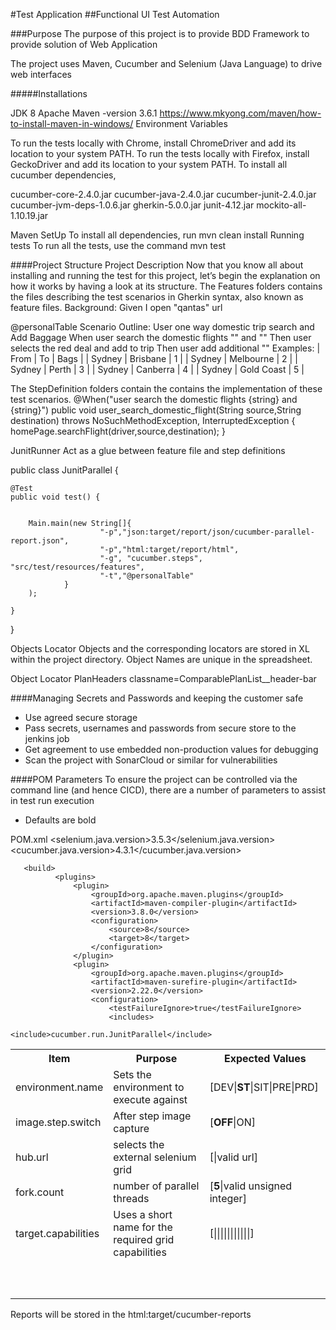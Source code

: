 #Test Application
##Functional UI Test Automation

###Purpose
The purpose of this project is to provide BDD Framework to provide solution of Web Application

The project uses Maven, Cucumber and Selenium (Java Language) to drive web interfaces

#####Installations

JDK 8 Apache Maven -version 3.6.1 https://www.mkyong.com/maven/how-to-install-maven-in-windows/ Environment Variables

To run the tests locally with Chrome, install ChromeDriver and add its location to your system PATH.
To run the tests locally with Firefox, install GeckoDriver and add its location to your system PATH.
To install all cucumber dependencies,

cucumber-core-2.4.0.jar
cucumber-java-2.4.0.jar
cucumber-junit-2.4.0.jar
cucumber-jvm-deps-1.0.6.jar
gherkin-5.0.0.jar
junit-4.12.jar
mockito-all-1.10.19.jar


Maven SetUp
To install all dependencies, run mvn clean install
Running tests To run all the tests, use the command mvn test

####Project Structure
Project Description Now that you know all about installing and running the test for this project, let’s begin the explanation on how it works by having a look at its structure.
The Features folders contains the files describing the test scenarios in Gherkin syntax, also known as feature files.
  Background:
    Given I open "qantas" url

  @personalTable
  Scenario Outline: User one way domestic trip search and Add Baggage
    When user search the domestic flights "<From>" and "<To>"
    Then user selects the red deal and add to trip
    Then user add additional "<Bags>"
    Examples:
      | From   |  To        | Bags |
      | Sydney | Brisbane   |  1   |
      | Sydney | Melbourne  |  2   |
      | Sydney | Perth      |  3   |
      | Sydney | Canberra   |  4   |
      | Sydney | Gold Coast |  5   |


The StepDefinition folders contain the contains the implementation of these test scenarios.
   @When("user search the domestic flights {string} and {string}")
    public void user_search_domestic_flight(String source,String destination) throws NoSuchMethodException, InterruptedException {
        homePage.searchFlight(driver,source,destination);
    }


JunitRunner
Act as a glue between feature file and step definitions

public class JunitParallel {

    @Test
    public void test() {


        Main.main(new String[]{
                        "-p","json:target/report/json/cucumber-parallel-report.json",
                        "-p","html:target/report/html",
                        "-g", "cucumber.steps", "src/test/resources/features",
                        "-t","@personalTable"
                }
        );

    }

}


Objects Locator
Objects and the corresponding locators are stored in XL within the project directory.
Object Names are unique in the spreadsheet.

Object	            Locator
PlanHeaders	        classname=ComparablePlanList__header-bar






####Managing Secrets and Passwords and keeping the customer safe
* Use agreed secure storage
* Pass secrets, usernames and passwords from secure store to the jenkins job
* Get agreement to use embedded non-production values for debugging
* Scan the project with SonarCloud or similar for vulnerabilities



####POM Parameters
To ensure the project can be controlled via the command line (and hence CICD), there are a number of parameters to assist in test run execution

* Defaults are bold


POM.xml
      <selenium.java.version>3.5.3</selenium.java.version>
      <cucumber.java.version>4.3.1</cucumber.java.version>

       <build>
              <plugins>
                  <plugin>
                      <groupId>org.apache.maven.plugins</groupId>
                      <artifactId>maven-compiler-plugin</artifactId>
                      <version>3.8.0</version>
                      <configuration>
                          <source>8</source>
                          <target>8</target>
                      </configuration>
                  </plugin>
                  <plugin>
                      <groupId>org.apache.maven.plugins</groupId>
                      <artifactId>maven-surefire-plugin</artifactId>
                      <version>2.22.0</version>
                      <configuration>
                          <testFailureIgnore>true</testFailureIgnore>
                          <includes>
                              <include>cucumber.run.JunitParallel</include>

<table>
 <tr>
  <th>Item</th>
  <th>Purpose</th>
  <th>Expected Values</th>
 </tr>
 <tr>
  <td>environment.name</td>
  <td>Sets the environment to execute against</td>
  <td>[DEV|<b>ST</b>|SIT|PRE|PRD]</td>
 </tr>
 <tr>
  <td>image.step.switch</td>
  <td>After step image capture</td>
  <td>[<b>OFF</b>|ON]</td>
 </tr>
 <tr>
  <td>hub.url</td>
  <td>selects the external selenium grid</td>
  <td>[|valid url]</td>
 </tr>
 <tr>
  <td>fork.count</td>
  <td>number of parallel threads</td>
  <td>[<b>5</b>|valid unsigned integer]</td>
 </tr>
 <tr>
  <td>target.capabilities</td>
  <td>Uses a short name for the required grid capabilities</td>
  <td>[|||||||||||]</td>
 </tr>
 <tr>
  <td></td>
  <td></td>
  <td></td>
 </tr>
 <tr>
  <td></td>
  <td></td>
  <td></td>
 </tr>
 <tr>
  <td></td>
  <td></td>
  <td></td>
 </tr>
 <tr>
  <td></td>
  <td></td>
  <td></td>
 </tr>
 <tr>
  <td></td>
  <td></td>
  <td></td>
 </tr>
 <tr>
  <td></td>
  <td></td>
  <td></td>
 </tr>
 <tr>
  <td></td>
  <td></td>
  <td></td>
 </tr>
 <tr>
  <td></td>
  <td></td>
  <td></td>
 </tr>
 <tr>
  <td></td>
  <td></td>
  <td></td>
 </tr>
 <tr>
  <td></td>
  <td></td>
  <td></td>
 </tr>
</table>
Reports will be stored in the html:target/cucumber-reports

